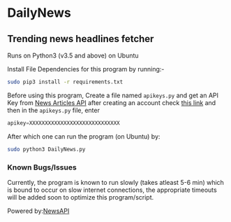 # DailyNews
## Trending news headlines fetcher
Runs on Python3 (v3.5 and above) on Ubuntu

Install File Dependencies for this program by running:-
```sh
sudo pip3 install -r requirements.txt
```
Before using this program,
Create a file named `apikeys.py` and get an API Key from [News Articles API](https://newsapi.org/register) after creating an account check [this link](https://newsapi.org/account) and then in the `apikeys.py` file, enter
```python
apikey=XXXXXXXXXXXXXXXXXXXXXXXXXXXXX
```
After which one can run the program (on Ubuntu) by:
```sh
sudo python3 DailyNews.py
```
### Known Bugs/Issues
Currently, the program is known to run slowly (takes atleast 5-6 min) which is bound to occur on slow internet connections, the appropriate timeouts will be added soon to optimize this program/script.

Powered by:[NewsAPI](https://newsapi.org)
